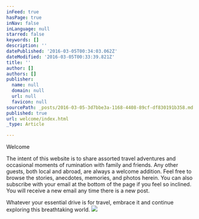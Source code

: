 ```yaml
---
inFeed: true
hasPage: true
inNav: false
inLanguage: null
starred: false
keywords: []
description: ''
datePublished: '2016-03-05T00:34:03.062Z'
dateModified: '2016-03-05T00:33:39.821Z'
title: ''
author: []
authors: []
publisher:
  name: null
  domain: null
  url: null
  favicon: null
sourcePath: _posts/2016-03-05-3d7bbe3a-1168-4408-89cf-df830191b358.md
published: true
url: welcome/index.html
_type: Article

---
```

Welcome

The intent of this website is to share assorted travel adventures and occasional moments of rumination with family and friends. Any other guests, both local and abroad, are always a welcome addition. Feel free to browse the stories, anecdotes, memories, and photos herein. You can also subscribe with your email at the bottom of the page if you feel so inclined. You will receive a new email any time there is a new post. 

Whatever your essential drive is for travel, embrace it and continue exploring this breathtaking world.
![](https://the-grid-user-content.s3-us-west-2.amazonaws.com/7352b6b1-ecbd-4fc2-b1e3-2f63c293361b.gif)